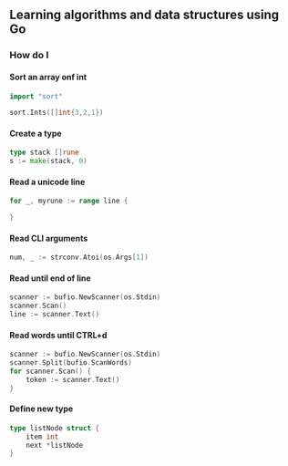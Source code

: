 ## Learning algorithms and data structures using Go

### How do I

#### Sort an array onf int

```Go
import "sort"

sort.Ints([]int{3,2,1})
```

#### Create a type

```Go
type stack []rune
s := make(stack, 0)
```

#### Read a unicode line

```Go
for _, myrune := range line {

}
```

#### Read CLI arguments

```Go
num, _ := strconv.Atoi(os.Args[1])
```

#### Read until end of line

```Go
scanner := bufio.NewScanner(os.Stdin)
scanner.Scan()
line := scanner.Text()
```

#### Read words until CTRL+d

```Go
scanner := bufio.NewScanner(os.Stdin)
scanner.Split(bufio.ScanWords)
for scanner.Scan() {
    token := scanner.Text()
}
```

#### Define new type

```Go
type listNode struct {
    item int
    next *listNode
}
```